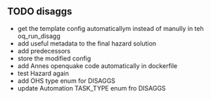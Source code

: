 ## TODO disaggs

 - get the template config automaticallym instead of manully in teh oq_run_disagg
 - add useful metadata to the final hazard solution
 - add predecessors
 - store the modified config
 - add Annes openquake code automatically in dockerfile
 - test Hazard again
 - add OHS type enum for DISAGGS
 - update Automation TASK_TYPE enum fro DISAGGS